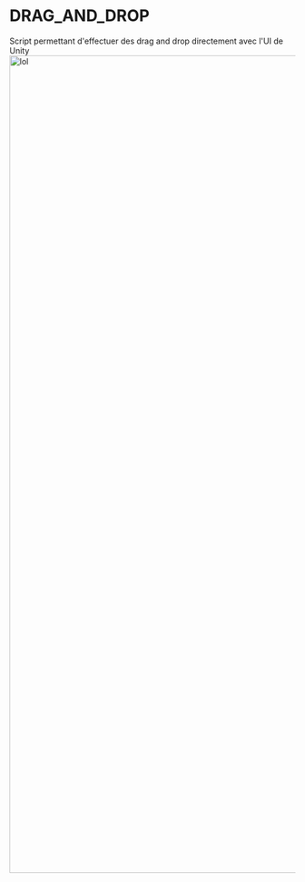 # DRAG_AND_DROP
Script permettant d'effectuer des drag and drop directement avec l'UI de Unity
<img width="1440" alt="lol" src="https://user-images.githubusercontent.com/16896722/126666390-79866f1c-ac57-434a-b4a9-5992e55114fd.png">

